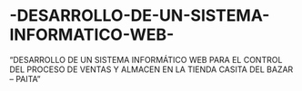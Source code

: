 # -DESARROLLO-DE-UN-SISTEMA-INFORMATICO-WEB-
 “DESARROLLO DE UN SISTEMA INFORMÁTICO WEB PARA EL CONTROL DEL PROCESO DE VENTAS Y ALMACEN EN LA TIENDA CASITA DEL BAZAR – PAITA”
